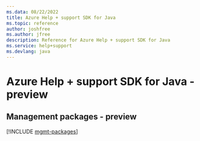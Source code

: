 ```yaml
---
ms.data: 08/22/2022
title: Azure Help + support SDK for Java
ms.topic: reference
author: joshfree
ms.author: jfree
description: Reference for Azure Help + support SDK for Java
ms.service: help+support
ms.devlang: java
---
```

# Azure Help + support SDK for Java - preview

## Management packages - preview
[!INCLUDE [mgmt-packages](help-+-support-mgmt-index.md)]